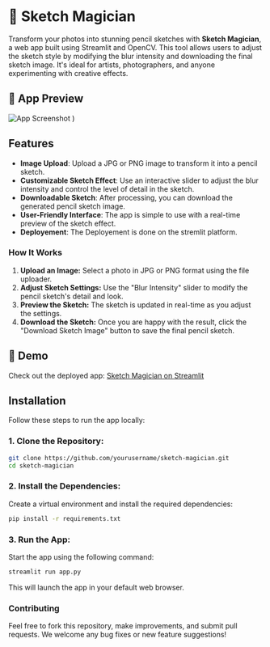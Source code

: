 # 🎨 Sketch Magician



Transform your photos into stunning pencil sketches with **Sketch Magician**, a web app built using Streamlit and OpenCV. This tool allows users to adjust the sketch style by modifying the blur intensity and downloading the final sketch image. It's ideal for artists, photographers, and anyone experimenting with creative effects.


## 📸 App Preview
![App Screenshot](https://github.com/user-attachments/assets/ae5a1800-50ca-4f65-afd1-a75cc75b6e87)
)
## Features

- **Image Upload**: Upload a JPG or PNG image to transform it into a pencil sketch.
- **Customizable Sketch Effect**: Use an interactive slider to adjust the blur intensity and control the level of detail in the sketch.
- **Downloadable Sketch**: After processing, you can download the generated pencil sketch image.
- **User-Friendly Interface**: The app is simple to use with a real-time preview of the sketch effect.
- **Deployement**: The Deployement is done on the stremlit platform.


### How It Works
1. **Upload an Image:** Select a photo in JPG or PNG format using the file uploader.
2. **Adjust Sketch Settings:** Use the "Blur Intensity" slider to modify the pencil sketch's detail and look.
3. **Preview the Sketch:** The sketch is updated in real-time as you adjust the settings.
4. **Download the Sketch:** Once you are happy with the result, click the "Download Sketch Image" button to save the final pencil sketch.


## 🚀 Demo
Check out the deployed app: [Sketch Magician on Streamlit](https://your-streamlit-app-link)



## Installation

Follow these steps to run the app locally:

### 1. Clone the Repository:

```bash
git clone https://github.com/yourusername/sketch-magician.git
cd sketch-magician
```
### 2. Install the Dependencies:
Create a virtual environment and install the required dependencies:
```bash 
pip install -r requirements.txt
```
### 3. Run the App:
Start the app using the following command:
``` bash
streamlit run app.py
```
This will launch the app in your default web browser.

### Contributing
Feel free to fork this repository, make improvements, and submit pull requests. We welcome any bug fixes or new feature suggestions!





